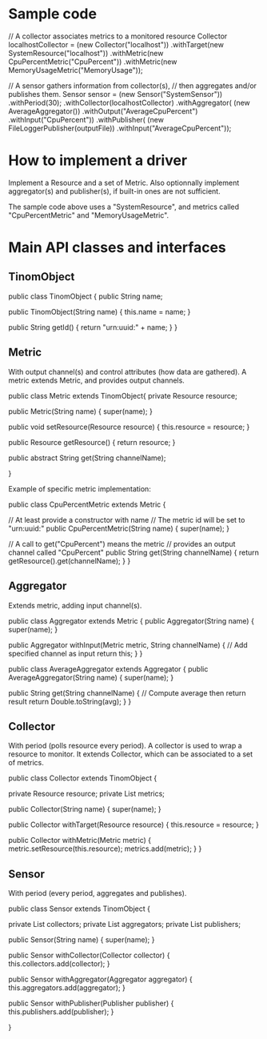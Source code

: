 
# Sample code

// A collector associates metrics to a monitored resource
Collector localhostCollector = (new Collector("localhost"))
    .withTarget(new SystemResource("localhost"))
    .withMetric(new CpuPercentMetric("CpuPercent"))
    .withMetric(new MemoryUsageMetric("MemoryUsage"));

// A sensor gathers information from collector(s),
// then aggregates and/or publishes them.
Sensor sensor = (new Sensor("SystemSensor"))
    .withPeriod(30);
    .withCollector(localhostCollector)
    .withAggregator(
      (new AverageAggregator())
        .withOutput("AverageCpuPercent")
        .withInput("CpuPercent"))
    .withPublisher(
      (new FileLoggerPublisher(outputFile))
        .withInput("AverageCpuPercent"));

# How to implement a driver

Implement a Resource and a set of Metric. Also optionnally implement aggregator(s) and publisher(s), if built-in ones are not sufficient.

The sample code above uses a "SystemResource", and metrics called "CpuPercentMetric" and "MemoryUsageMetric".

# Main API classes and interfaces

## TinomObject

public class TinomObject {
  public String name;

  public TinomObject(String name) {
    this.name = name;
  }

  public String getId() {
    return "urn:uuid:" + name;
  }
}

## Metric

With output channel(s) and control attributes (how data are gathered).
A metric extends Metric, and provides output channels.

public class Metric extends TinomObject{
  private Resource resource;

  public Metric(String name) { super(name); }

  public void setResource(Resource resource) {
    this.resource = resource;
  }

  public Resource getResource() {
    return resource;
  }

  public abstract String get(String channelName);

}

Example of specific metric implementation:

public class CpuPercentMetric extends Metric {

  // At least provide a constructor with name
  // The metric id will be set to "urn:uuid:<name>"
  public CpuPercentMetric(String name) {
    super(name);
  }

  // A call to get("CpuPercent") means the metric
  // provides an output channel called "CpuPercent"
  public String get(String channelName) {
    return getResource().get(channelName);
  }
}

## Aggregator

Extends metric, adding input channel(s).

public class Aggregator extends Metric {
  public Aggregator(String name) { super(name); }

  public Aggregator withInput(Metric metric, String channelName) {
    // Add specified channel as input
    return this;
  }
}

public class AverageAggregator extends Aggregator {
  public AverageAggregator(String name) { super(name); }

  public String get(String channelName) {
    // Compute average then return result
    return Double.toString(avg);
  }
}

## Collector

With period (polls resource every period).
A collector is used to wrap a resource to monitor. It extends Collector, which can be associated to a set of metrics.

public class Collector extends TinomObject {

  private Resource resource;
  private List<Metric> metrics;

  public Collector(String name) {
    super(name);
  }

  public Collector withTarget(Resource resource) {
    this.resource = resource;
  }

  public Collector withMetric(Metric metric) {
    metric.setResource(this.resource);
    metrics.add(metric);
  }
}

## Sensor

With period (every period, aggregates and publishes).

public class Sensor extends TinomObject {

  private List<Collector> collectors;
  private List<Aggregator> aggregators;
  private List<Publisher> publishers;

  public Sensor(String name) {
    super(name);
  }

  public Sensor withCollector(Collector collector) {
    this.collectors.add(collector);
  }

  public Sensor withAggregator(Aggregator aggregator) {
    this.aggregators.add(aggregator);
  }

  public Sensor withPublisher(Publisher publisher) {
    this.publishers.add(publisher);
  }

}


